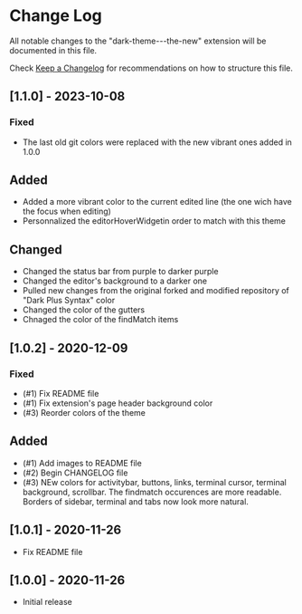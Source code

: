 # Change Log

All notable changes to the "dark-theme---the-new" extension will be documented in this file.

Check [Keep a Changelog](http://keepachangelog.com/) for recommendations on how to structure this file.

## [1.1.0] - 2023-10-08

### Fixed
- The last old git colors were replaced with the new vibrant ones added in 1.0.0

## Added
- Added a more vibrant color to the current edited line (the one wich have the focus when editing)
- Personnalized the editorHoverWidgetin order to match with this theme

## Changed
- Changed the status bar from purple to darker purple
- Changed the editor's background to a darker one
- Pulled new changes from the original forked and modified repository of "Dark Plus Syntax" color
- Changed the color of the gutters
- Chnaged the color of the findMatch items

## [1.0.2] - 2020-12-09

### Fixed
- (#1) Fix README file
- (#1) Fix extension's page header background color
- (#3) Reorder colors of the theme

## Added
- (#1) Add images to README file
- (#2) Begin CHANGELOG file
- (#3) NEw colors for activitybar, buttons, links, terminal cursor, terminal background, scrollbar. The findmatch occurences are more readable. Borders of sidebar, terminal and tabs now look more natural.

## [1.0.1] - 2020-11-26

- Fix README file

## [1.0.0] - 2020-11-26

- Initial release
